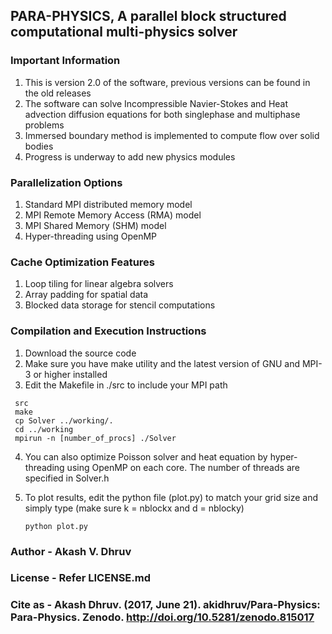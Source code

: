 ## PARA-PHYSICS, A parallel block structured computational multi-physics solver

### Important Information

 1. This is version 2.0 of the software, previous versions can be found in the old releases
 2. The software can solve Incompressible Navier-Stokes and Heat advection diffusion equations for both singlephase and multiphase problems
 3. Immersed boundary method is implemented to compute flow over solid bodies
 4. Progress is underway to add new physics modules

### Parallelization Options

 1. Standard MPI distributed memory model
 2. MPI Remote Memory Access (RMA) model
 3. MPI Shared Memory (SHM) model
 4. Hyper-threading using OpenMP

### Cache Optimization Features

 1. Loop tiling for linear algebra solvers
 2. Array padding for spatial data
 3. Blocked data storage for stencil computations

### Compilation and Execution Instructions

 1. Download the source code
 2. Make sure you have make utility and the latest version of GNU and MPI-3 or higher installed
 3. Edit the Makefile in ./src to include your MPI path

   ~~~terminal
	src
	make
	cp Solver ../working/.
	cd ../working
	mpirun -n [number_of_procs] ./Solver
   ~~~

 4. You can also optimize Poisson solver and heat equation by hyper-threading using OpenMP on each core. The number of threads are specified in Solver.h

 5. To plot results, edit the python file (plot.py) to match your grid size and simply type (make sure k = nblockx and d = nblocky)

	~~~terminal
	python plot.py
	~~~

### Author - Akash V. Dhruv
### License - Refer LICENSE.md
### Cite as - Akash Dhruv. (2017, June 21). akidhruv/Para-Physics: Para-Physics. Zenodo. http://doi.org/10.5281/zenodo.815017
